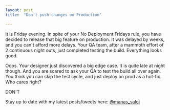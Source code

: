 ```yaml
---
layout: post
title:  "Don't push changes on Production"

---
```


It is Friday evening. In spite of your No Deployment Fridays rule, you have decided to release that big feature on production. It was delayed by weeks, and you can't afford more delays. Your QA team, after a mammoth effort of 2 continuous night outs, just completed testing the build. Everything looks good.

Oops. Your designer just discovered a big edge case. It is quite late at night though. And you are scared to ask your QA to test the build all over again. You think you can skip the test cycle, and just deploy on prod as a hot-fix. Who cares right?

DON'T

Stay up to date with my latest posts/tweets here: [@manas_saloi](http://twitter.com/manas_saloi)
